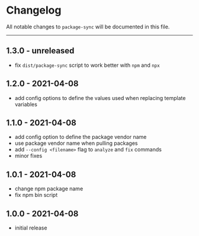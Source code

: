 # Changelog

All notable changes to `package-sync` will be documented in this file.

---

## 1.3.0 - unreleased

- fix `dist/package-sync` script to work better with `npm` and `npx`

## 1.2.0 - 2021-04-08

- add config options to define the values used when replacing template variables

## 1.1.0 - 2021-04-08

- add config option to define the package vendor name
- use package vendor name when pulling packages
- add `--config <filename>` flag to `analyze` and `fix` commands
- minor fixes

## 1.0.1 - 2021-04-08

- change npm package name
- fix npm bin script

## 1.0.0 - 2021-04-08

- initial release
